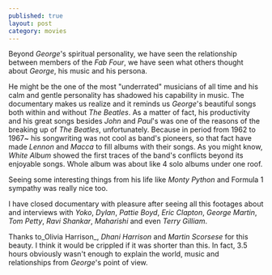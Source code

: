 ```yaml
---
published: true
layout: post
category: movies
---
```

Beyond _George_'s spiritual personality, we have seen the relationship between members of the _Fab Four_, we have seen what others thought about _George_, his music and his persona. 

He might be the one of the most "underrated" musicians of all time and his calm and gentle personality has shadowed his capability in music. The documentary makes us realize and it reminds us _George_'s beautiful songs both within and without _The Beatles_. As a matter of fact, his productivity and his great songs besides _John_ and _Paul_'s was one of the reasons of the breaking up of _The Beatles_, unfortunately. Because in period from 1962 to 1967~ his songwriting was not cool as band's pioneers, so that fact have made _Lennon_ and _Macca_ to fill albums with their songs. As you might know, _White Album_ showed the first traces of the band's conflicts beyond its enjoyable songs. Whole album was about like 4 solo albums under one roof.

Seeing some interesting things from his life like _Monty Python_ and Formula 1 sympathy was really nice too. 

I have closed documentary with pleasure after seeing all this footages about and interviews with _Yoko_, _Dylan_, _Pattie Boyd_, _Eric Clapton_, _George Martin_, _Tom Petty_, _Ravi Shankar_, _Maharishi_ and even _Terry Gilliam_.

Thanks to_Olivia Harrison_, _Dhani Harrison_ and _Martin Scorsese_ for this beauty. I think it would be crippled if it was shorter than this. In fact, 3.5 hours obviously wasn't enough to explain the world, music and relationships from _George_'s point of view.
